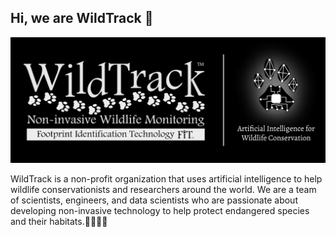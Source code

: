 ## Hi, we are WildTrack 👋

![WildTrack banner](images/wildtrack_github_banner.jpg?raw=true)

WildTrack is a non-profit organization that uses artificial intelligence to help wildlife conservationists and researchers around the world. We are a team of scientists, engineers, and data scientists who are passionate about developing non-invasive technology to help protect endangered species and their habitats.🐢🦏🐅🐘 
